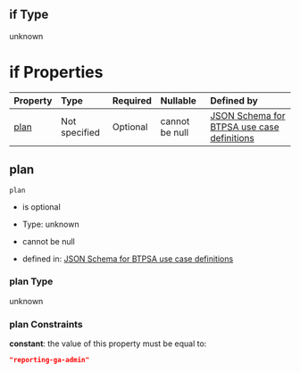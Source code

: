 ## if Type

unknown

# if Properties

| Property      | Type          | Required | Nullable       | Defined by                                                                                                                                                                                                                                    |
| :------------ | :------------ | :------- | :------------- | :-------------------------------------------------------------------------------------------------------------------------------------------------------------------------------------------------------------------------------------------- |
| [plan](#plan) | Not specified | Optional | cannot be null | [JSON Schema for BTPSA use case definitions](btpsa-usecase-properties-services-items-allof-1-then-allof-110-then-allof-1-if-properties-plan.md "undefined#/properties/services/items/allOf/1/then/allOf/110/then/allOf/1/if/properties/plan") |

## plan



`plan`

*   is optional

*   Type: unknown

*   cannot be null

*   defined in: [JSON Schema for BTPSA use case definitions](btpsa-usecase-properties-services-items-allof-1-then-allof-110-then-allof-1-if-properties-plan.md "undefined#/properties/services/items/allOf/1/then/allOf/110/then/allOf/1/if/properties/plan")

### plan Type

unknown

### plan Constraints

**constant**: the value of this property must be equal to:

```json
"reporting-ga-admin"
```
